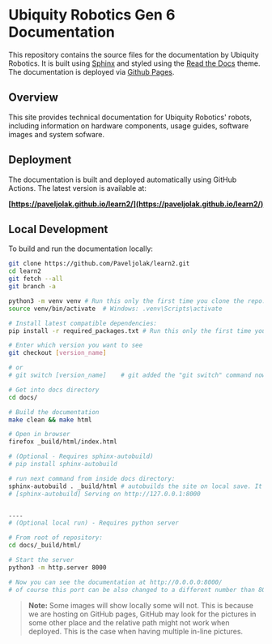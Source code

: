# Ubiquity Robotics Gen 6 Documentation

This repository contains the source files for the documentation by Ubiquity Robotics. It is built using [Sphinx](https://www.sphinx-doc.org/) and styled using the [Read the Docs](https://github.com/readthedocs/sphinx_rtd_theme) theme. The documentation is deployed via [Github Pages](https://pages.github.com/).

## Overview
This site provides technical documentation for Ubiquity Robotics' robots, including information on hardware components, usage guides, software images and system sofware.

## Deployment
The documentation is built and deployed automatically using GitHub Actions. The latest version is available at:

<!-- TODO: Change this to the actual website when the repo is switched. -->
**[https://paveljolak.github.io/learn2/](https://paveljolak.github.io/learn2/)**

## Local Development
To build and run the documentation locally:

<!-- TODO: Add the right links and names for cloning the repository. -->
```bash
git clone https://github.com/Paveljolak/learn2.git
cd learn2
git fetch --all
git branch -a

python3 -m venv venv # Run this only the first time you clone the repo.
source venv/bin/activate  # Windows: .venv\Scripts\activate

# Install latest compatible dependencies:
pip install -r required_packages.txt # Run this only the first time you clone the repo

# Enter which version you want to see
git checkout [version_name]

# or
# git switch [version_name]    # git added the "git switch" command now to switch branches

# Get into docs directory
cd docs/

# Build the documentation 
make clean && make html 

# Open in browser
firefox _build/html/index.html

# (Optional - Requires sphinx-autobuild)
# pip install sphinx-autobuild

# run next command from inside docs directory:
sphinx-autobuild . _build/html # autobuilds the site on local save. It serves it locally on port 8000. 
# [sphinx-autobuild] Serving on http://127.0.0.1:8000


---- 
# (Optional local run) - Requires python server

# From root of repository:
cd docs/_build/html/

# Start the server
python3 -m http.server 8000 

# Now you can see the documentation at http://0.0.0.0:8000/
# of course this port can be also changed to a different number than 8000.


```

> **Note:** Some images will show locally some will not. This is because we are hosting on GitHub pages, GitHub may look for the pictures in some other place and the relative path might not work when deployed. This is the case when having multiple in-line pictures.
